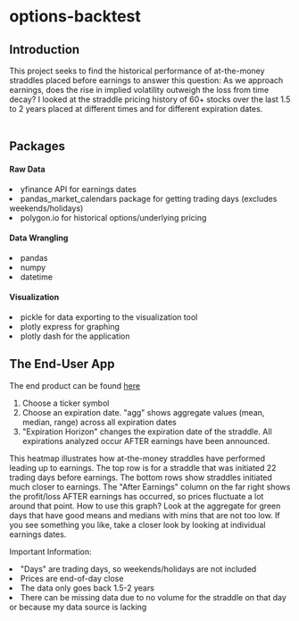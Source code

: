 # options-backtest

## Introduction
This project seeks to find the historical performance of at-the-money straddles placed before earnings to answer this question: As we approach earnings,
does the rise in implied volatility outweigh the loss from time decay? I looked at the straddle pricing history of 60+ stocks over 
the last 1.5 to 2 years placed at different times 
and for different expiration dates. 
<br></br>
## Packages
#### Raw Data
<li>yfinance API for earnings dates</li>
<li>pandas_market_calendars package for getting trading days (excludes weekends/holidays)</li>
<li>polygon.io for historical options/underlying pricing</li>

#### Data Wrangling
<li>pandas</li>
<li>numpy</li>
<li>datetime</li>

#### Visualization
<li>pickle for data exporting to the visualization tool</li>
<li>plotly express for graphing</li>
<li>plotly dash  for the application</li>

## The End-User App
The end product can be found [here](https://earnings-straddle.onrender.com/)

<ol>
<li>Choose a ticker symbol</li>
<li>Choose an expiration date. "agg" shows aggregate values (mean, median, range) across all expiration dates</li>
<li>"Expiration Horizon" changes the expiration date of the straddle. All expirations analyzed occur AFTER earnings have been announced.</li>
</ol>

This heatmap illustrates how at-the-money straddles have performed leading up to earnings. The top row is for a straddle that 
was initiated 22 trading days before earnings. The bottom rows show straddles initiated much closer to earnings. The "After Earnings" column on the far right 
shows the profit/loss AFTER earnings has occurred, so prices fluctuate a lot around that point.
How to use this graph? Look at the aggregate for green days that have good means and medians with mins that are not too low. If you see something you like, take a closer look by looking at individual earnings dates.


Important Information:
<li>"Days" are trading days, so weekends/holidays are not included</il>
<li>Prices are end-of-day close</il>
<li>The data only goes back 1.5-2 years</il>
<li>There can be missing data due to no volume for the straddle on that day or because my data source is lacking</il>
